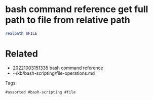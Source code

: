 # bash command reference get full path to file from relative path
```bash
realpath $FILE
```

# Related

- [20221003151335](/zet/20221003151335/README.md) bash command reference
- ~/kb/bash-scripting/file-operations.md

Tags:

    #assorted #bash-scripting #file
